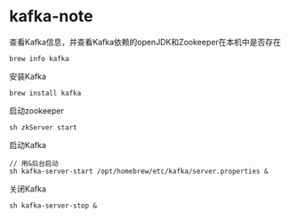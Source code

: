 # kafka-note

查看Kafka信息，并查看Kafka依赖的openJDK和Zookeeper在本机中是否存在
```
brew info kafka
```

安装Kafka
```
brew install kafka
```

启动zookeeper
```
sh zkServer start
```

启动Kafka
```
// 用&后台启动
sh kafka-server-start /opt/homebrew/etc/kafka/server.properties &
```

关闭Kafka
```
sh kafka-server-stop &
```